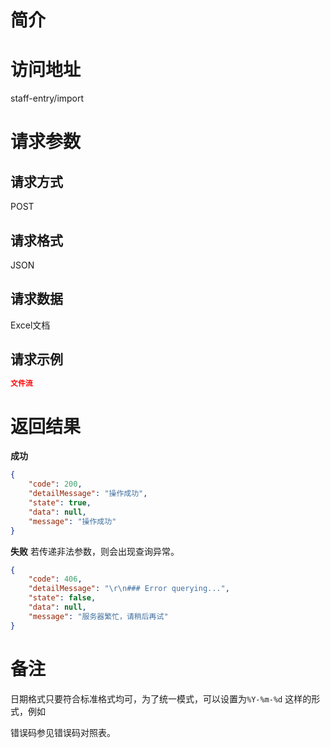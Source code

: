 # 简介

# 访问地址
staff-entry/import

# 请求参数

## 请求方式
POST

## 请求格式
JSON

## 请求数据
Excel文档



## 请求示例
```json
文件流
```

# 返回结果
**成功**
```json
{
    "code": 200,
    "detailMessage": "操作成功",
    "state": true,
    "data": null,
    "message": "操作成功"
}
```

**失败**
若传递非法参数，则会出现查询异常。
```json
{
    "code": 406,
    "detailMessage": "\r\n### Error querying...",
    "state": false,
    "data": null,
    "message": "服务器繁忙，请稍后再试"
}
```

# 备注
日期格式只要符合标准格式均可，为了统一模式，可以设置为`%Y-%m-%d` 这样的形式，例如

错误码参见错误码对照表。